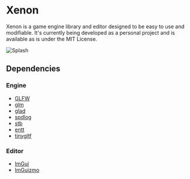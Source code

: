 # Xenon
Xenon is a game engine library and editor designed to be easy to use and modifiable. It's currently
being developed as a personal project and is available as is under the MIT License.

![Splash](splash.png)

## Dependencies
### Engine
* [GLFW](https://github.com/glfw/glfw)
* [glm](https://github.com/g-truc/glm)
* [glad](https://github.com/Dav1dde/glad)
* [spdlog](https://github.com/gabime/spdlog)
* [stb](https://github.com/nothings/stb)
* [entt](https://github.com/skypjack/entt)
* [tinygltf](https://github.com/syoyo/tinygltf)

### Editor
* [ImGui](https://github.com/ocornut/imgui)
* [ImGuizmo](https://github.com/CedricGuillemet/ImGuizmo)
